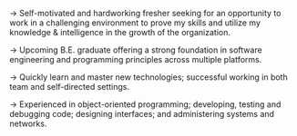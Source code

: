 -> Self-motivated and hardworking fresher seeking for an opportunity to work in a challenging environment to prove my skills and utilize my knowledge & intelligence in the growth of the organization.

-> Upcoming B.E. graduate offering a strong foundation in software engineering and programming principles across multiple platforms.

-> Quickly learn and master new technologies; successful working in both team and self-directed settings.

-> Experienced in object-oriented programming; developing, testing and debugging code; designing interfaces; and administering systems and networks.
